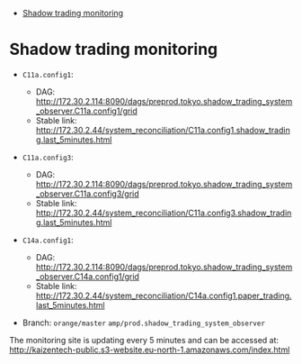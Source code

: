 

<!-- toc -->

- [Shadow trading monitoring](#shadow-trading-monitoring)

<!-- tocstop -->

# Shadow trading monitoring

- `C11a.config1`:
  - DAG:
    http://172.30.2.114:8090/dags/preprod.tokyo.shadow_trading_system_observer.C11a.config1/grid
  - Stable link:
    http://172.30.2.44/system_reconciliation/C11a.config1.shadow_trading.last_5minutes.html

- `C11a.config3`:
  - DAG:
    http://172.30.2.114:8090/dags/preprod.tokyo.shadow_trading_system_observer.C11a.config3/grid
  - Stable link:
    http://172.30.2.44/system_reconciliation/C11a.config3.shadow_trading.last_5minutes.html

- `C14a.config1`:
  - DAG:
    http://172.30.2.114:8090/dags/preprod.tokyo.shadow_trading_system_observer.C14a.config1/grid
  - Stable link:
    http://172.30.2.44/system_reconciliation/C14a.config1.paper_trading.last_5minutes.html

- Branch: `orange/master` `amp/prod.shadow_trading_system_observer`

The monitoring site is updating every 5 minutes and can be accessed at:
http://kaizentech-public.s3-website.eu-north-1.amazonaws.com/index.html
